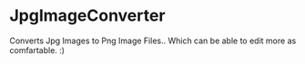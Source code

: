 # JpgImageConverter
Converts Jpg Images to Png Image Files.. Which can be able to edit more as comfartable. :)
